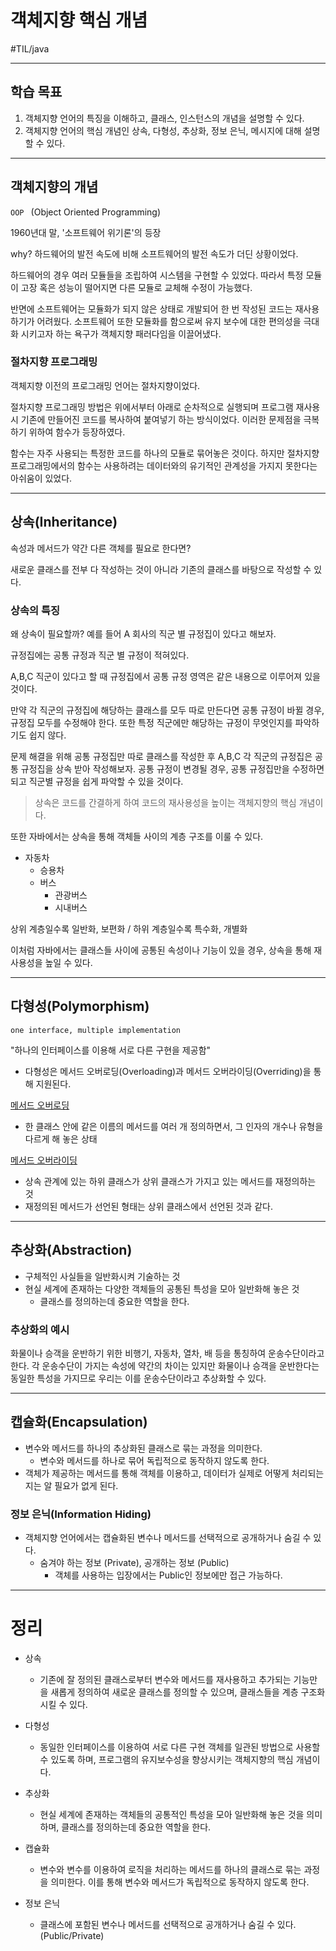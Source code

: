 # 객체지향 핵심 개념

#TIL/java

---

## 학습 목표

1. 객체지향 언어의 특징을 이해하고, 클래스, 인스턴스의 개념을 설명할 수 있다.
2. 객체지향 언어의 핵심 개념인 상속, 다형성, 추상화, 정보 은닉, 메시지에 대해 설명할 수 있다.

---

## 객체지향의 개념

`OOP ` (Object Oriented Programming)

1960년대 말, '소프트웨어 위기론'의 등장

why? 하드웨어의 발전 속도에 비해 소프트웨어의 발전 속도가 더딘 상황이었다.

하드웨어의 경우 여러 모듈들을 조립하여 시스템을 구현할 수 있었다. 따라서 특정 모듈이 고장 혹은 성능이 떨어지면 다른 모듈로 교체해 수정이 가능했다.

반면에 소프트웨어는 모듈화가 되지 않은 상태로 개발되어 한 번 작성된 코드는 재사용하기가 어려웠다. 소프트웨어 또한 모듈화를 함으로써 유지 보수에 대한 편의성을 극대화 시키고자 하는 욕구가 객체지향 패러다임을 이끌어냈다.



### 절차지향 프로그래밍

객체지향 이전의 프로그래밍 언어는 절차지향이었다.

절차지향 프로그래밍 방법은 위에서부터 아래로 순차적으로 실행되며 프로그램 재사용 시 기존에 만들어진 코드를 복사하여 붙여넣기 하는 방식이었다. 이러한 문제점을 극복하기 위하여 함수가 등장하였다.

함수는 자주 사용되는 특정한 코드를 하나의 모듈로 묶어놓은 것이다. 하지만 절차지향 프로그래밍에서의 함수는 사용하려는 데이터와의 유기적인 관계성을 가지지 못한다는 아쉬움이 있었다.

---

## 상속(Inheritance)

속성과 메서드가 약간 다른 객체를 필요로 한다면?

새로운 클래스를 전부 다 작성하는 것이 아니라 기존의 클래스를 바탕으로 작성할 수 있다.

### 상속의 특징

왜 상속이 필요할까? 예를 들어 A 회사의 직군 별 규정집이 있다고 해보자.

규정집에는 공통 규정과 직군 별 규정이 적혀있다.

A,B,C 직군이 있다고 할 때 규정집에서 공통 규정 영역은 같은 내용으로 이루어져 있을 것이다.

만약 각 직군의 규정집에 해당하는 클래스를 모두 따로 만든다면 공통 규정이 바뀔 경우, 규정집 모두를 수정해야 한다. 또한 특정 직군에만 해당하는 규정이 무엇인지를 파악하기도 쉽지 않다.

문제 해결을 위해 공통 규정집만 따로 클래스를 작성한 후 A,B,C 각 직군의 규정집은 공통 규정집을 상속 받아 작성해보자. 공통 규정이 변경될 경우, 공통 규정집만을 수정하면 되고 직군별 규정을 쉽게 파악할 수 있을 것이다.

> 상속은 코드를 간결하게 하여 코드의 재사용성을 높이는 객체지향의 핵심 개념이다.

또한 자바에서는 상속을 통해 객체들 사이의 계층 구조를 이룰 수 있다.

- 자동차
  - 승용차
  - 버스
    - 관광버스
    - 시내버스

상위 계층일수록 일반화, 보편화 / 하위 계층일수록 특수화, 개별화

이처럼 자바에서는 클래스들 사이에 공통된 속성이나 기능이 있을 경우, 상속을 통해 재사용성을 높일 수 있다.

---

## 다형성(Polymorphism)

`one interface, multiple implementation`

"하나의 인터페이스를 이용해 서로 다른 구현을 제공함"

- 다형성은 메서드 오버로딩(Overloading)과 메서드 오버라이딩(Overriding)을 통해 지원된다.

<u>메서드 오버로딩</u>

- 한 클래스 안에 같은 이름의 메서드를 여러 개 정의하면서, 그 인자의 개수나 유형을 다르게 해 놓은 상태

<u>메서드 오버라이딩</u>

- 상속 관계에 있는 하위 클래스가 상위 클래스가 가지고 있는 메서드를 재정의하는 것
- 재정의된 메서드가 선언된 형태는 상위 클래스에서 선언된 것과 같다.

---

## 추상화(Abstraction)

- 구체적인 사실들을 일반화시켜 기술하는 것
- 현실 세계에 존재하는 다양한 객체들의 공통된 특성을 모아 일반화해 놓은 것
  - 클래스를 정의하는데 중요한 역할을 한다.

### 추상화의 예시

화물이나 승객을 운반하기 위한 비행기, 자동차, 열차, 배 등을 통칭하여 운송수단이라고 한다. 각 운송수단이 가지는 속성에 약간의 차이는 있지만 화물이나 승객을 운반한다는 동일한 특성을 가지므로 우리는 이를 운송수단이라고 추상화할 수 있다.

---

## 캡슐화(Encapsulation)

- 변수와 메서드를 하나의 추상화된 클래스로 묶는 과정을 의미한다.
  - 변수와 메서드를 하나로 묶어 독립적으로 동작하지 않도록 한다.
- 객체가 제공하는 메서드를 통해 객체를 이용하고, 데이터가 실제로 어떻게 처리되는지는 알 필요가 없게 된다.



### 정보 은닉(Information Hiding)

- 객체지향 언어에서는 캡슐화된 변수나 메서드를 선택적으로 공개하거나 숨길 수 있다.
  - 숨겨야 하는 정보 (Private), 공개하는 정보 (Public)
    - 객체를 사용하는 입장에서는 Public인 정보에만 접근 가능하다.

---

# 정리

- 상속
  -  기존에 잘 정의된 클래스로부터 변수와 메서드를 재사용하고 추가되는 기능만을 새롭게 정의하여 새로운 클래스를 정의할 수 있으며, 클래스들을 계층 구조화시킬 수 있다.
- 다형성
  - 동일한 인터페이스를 이용하여 서로 다른 구현 객체를 일관된 방법으로 사용할 수 있도록 하며, 프로그램의 유지보수성을 향상시키는 객체지향의 핵심 개념이다.

- 추상화
  - 현실 세계에 존재하는 객체들의 공통적인 특성을 모아 일반화해 놓은 것을 의미하며, 클래스를 정의하는데 중요한 역할을 한다.
- 캡슐화
  - 변수와 변수를 이용하여 로직을 처리하는 메서드를 하나의 클래스로 묶는 과정을 의미한다. 이를 통해 변수와 메서드가 독립적으로 동작하지 않도록 한다.
- 정보 은닉
  - 클래스에 포함된 변수나 메서드를 선택적으로 공개하거나 숨길 수 있다. (Public/Private)































